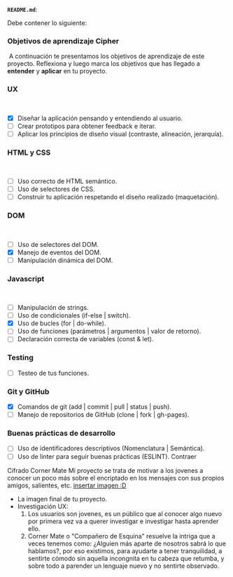 **`README.md`**:

Debe contener lo siguiente:

### Objetivos de aprendizaje Cipher
​
A continuación te presentamos los objetivos de aprendizaje de este proyecto. Reflexiona y luego marca los objetivos que has llegado a **entender** y **aplicar** en tu proyecto.
​
### UX
​
- [x] Diseñar la aplicación pensando y entendiendo al usuario.
- [ ] Crear prototipos para obtener feedback e iterar.
- [ ] Aplicar los principios de diseño visual (contraste, alineación, jerarquía).
​
### HTML y CSS
​
- [ ] Uso correcto de HTML semántico.
- [ ] Uso de selectores de CSS.
- [ ] Construir tu aplicación respetando el diseño realizado (maquetación).
​
### DOM
​
- [ ] Uso de selectores del DOM.
- [x] Manejo de eventos del DOM.
- [ ] Manipulación dinámica del DOM.
​
### Javascript
​
- [ ] Manipulación de strings.
- [ ] Uso de condicionales (if-else | switch).
- [x] Uso de bucles (for | do-while).	
- [ ] Uso de funciones (parámetros | argumentos | valor de retorno).
- [ ] Declaración correcta de variables (const & let).
​
### Testing
- [ ] Testeo de tus funciones.
​
### Git y GitHub
- [x] Comandos de git (add | commit | pull | status | push).
- [ ] Manejo de repositorios de GitHub (clone | fork | gh-pages).
​
### Buenas prácticas de desarrollo
- [ ] Uso de identificadores descriptivos (Nomenclatura | Semántica).
- [ ] Uso de linter para seguir buenas prácticas (ESLINT).
Contraer

Cifrado Corner Mate
Mi proyecto se trata de motivar a los jovenes a conocer un poco más sobre el encriptado en los mensajes con sus propios amigos, salientes, etc.
[insertar imagen :D](ftch.jpg)
* La imagen final de tu proyecto.
* Investigación UX:
  1. Los usuarios son jovenes, es un público que al conocer algo nuevo por primera vez va a querer investigar e investigar hasta aprender ello.
  2. Corner Mate o "Compañero de Esquina" resuelve la intriga que a veces tenemos como: ¿Alguien más aparte de nosotros sabrá lo que hablamos?, por eso existimos, para ayudarte a tener tranquilidad, a sentirte cómodo sin aquella incongnita en tu cabeza que retumba, y sobre todo a parender un lenguaje nuevo y no sentirte observado.